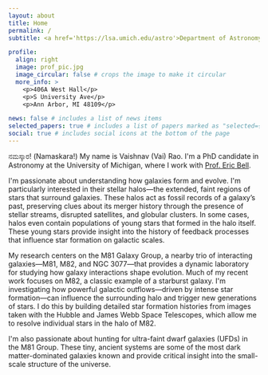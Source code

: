 ```yaml
---
layout: about
title: Home
permalink: /
subtitle: <a href='https://lsa.umich.edu/astro'>Department of Astronomy, University of Michigan</a>

profile:
  align: right
  image: prof_pic.jpg
  image_circular: false # crops the image to make it circular
  more_info: >
    <p>406A West Hall</p>
    <p>S University Ave</p>
    <p>Ann Arbor, MI 48109</p>

news: false # includes a list of news items
selected_papers: true # includes a list of papers marked as "selected={true}"
social: true # includes social icons at the bottom of the page
---
```


ನಮಸ್ಕಾರ! (Namaskara!) My name is Vaishnav (Vai) Rao. I'm a PhD candidate in Astronomy at the University of Michigan, where I work with [Prof. Eric Bell](bell-link). 

I'm passionate about understanding how galaxies form and evolve. I'm particularly interested in their stellar halos—the extended, faint regions of stars that surround galaxies. These halos act as fossil records of a galaxy’s past, preserving clues about its merger history through the presence of stellar streams, disrupted satellites, and globular clusters. In some cases, halos even contain populations of young stars that formed in the halo itself. These young stars provide insight into the history of feedback processes that influence star formation on galactic scales.

My research centers on the M81 Galaxy Group, a nearby trio of interacting galaxies—M81, M82, and NGC 3077—that provides a dynamic laboratory for studying how galaxy interactions shape evolution. Much of my recent work focuses on M82, a classic example of a starburst galaxy. I'm investigating how powerful galactic outflows—driven by intense star formation—can influence the surrounding halo and trigger new generations of stars. I do this by building detailed star formation histories from images taken with the Hubble and James Webb Space Telescopes, which allow me to resolve individual stars in the halo of M82.

I'm also passionate about hunting for ultra-faint dwarf galaxies (UFDs) in the M81 Group. These tiny, ancient systems are some of the most dark matter-dominated galaxies known and provide critical insight into the small-scale structure of the universe.
 
[bell-link]: https://lsa.umich.edu/astro/people/core-faculty/ericbell.html

